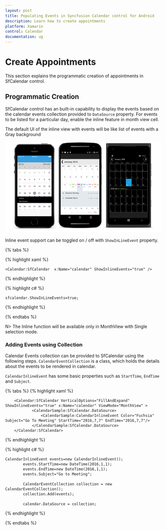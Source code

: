 ```yaml
---
layout: post
title: Populating Events in Syncfusion Calendar control for Android
description: Learn how to create appointments
platform: Xamarin
control: Calendar
documentation: ug
---
```


# Create Appointments

This section explains the programmatic creation of appointments in SfCalendar control.

## Programmatic Creation

SfCalendar control has an built-in capability to display the events based on the calendar events collection provided to `DataSource` property. For events to be listed for a particular day, enable the inline feature in month view cell.

The default UI of the inline view with events will be like list of events with a Gray background

![](images/Event.png)

Inline event support can be toggled on / off with `ShowInLineEvent` property.
    
{% tabs %}    

{% highlight xaml %}

	<Calendar:SfCalendar  x:Name="calendar" ShowInlineEvents="true" />

{% endhighlight %}
    
{% highlight c# %}
	
	sfcalendar.ShowInLineEvents=true;
	
{% endhighlight %}

{% endtabs %}
	
N> The Inline function will be available only in MonthView with Single selection mode.
	
### Adding Events using Collection

Calendar Events collection can be provided to SfCalendar using the following steps. `CalendarEventCollection` is a class, which holds the details about the events to be rendered in calendar. 

`CalendarInlineEvent` has some basic properties such as `StartTime`, `EndTime` and `Subject`.

{% tabs %}
{% highlight xaml %}

		<Calendar:SfCalendar VerticalOptions="FillAndExpand"  ShowInlineEvents="true" x:Name="calendar" ViewMode="MonthView" >
				<CalendarSample:SfCalendar.DataSource>
					<CalendarSample:CalendarInlineEvent Color="Fuchsia" Subject="Go To Meeting" StartTime="2016,7,7" EndTime="2016,7,7"/>
				</CalendarSample:SfCalendar.DataSource>
		</Calendar:SfCalendar>

{% endhighlight %}

{% highlight c# %}
		   
    CalendarInlineEvent events=new CalendarInlineEvent();
			events.StartTime=new DateTime(2016,1,1);
			events.EndTime=new DateTime(2016,1,1);
			events.Subject="Go to Meeting";

			CalendarEventCollection collection = new CalendarEventCollection();
			collection.Add(events);

			calendar.DataSource = collection;
		   
{% endhighlight %}

{% endtabs %}




	

	
